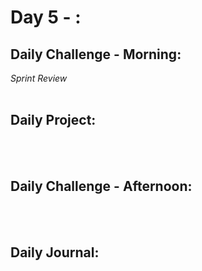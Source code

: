 # Day 5 - :

## Daily Challenge - Morning:
*Sprint Review*
<br> <br>
## Daily Project:

<br> <br>
## Daily Challenge - Afternoon:

<br><br>

## Daily Journal:
